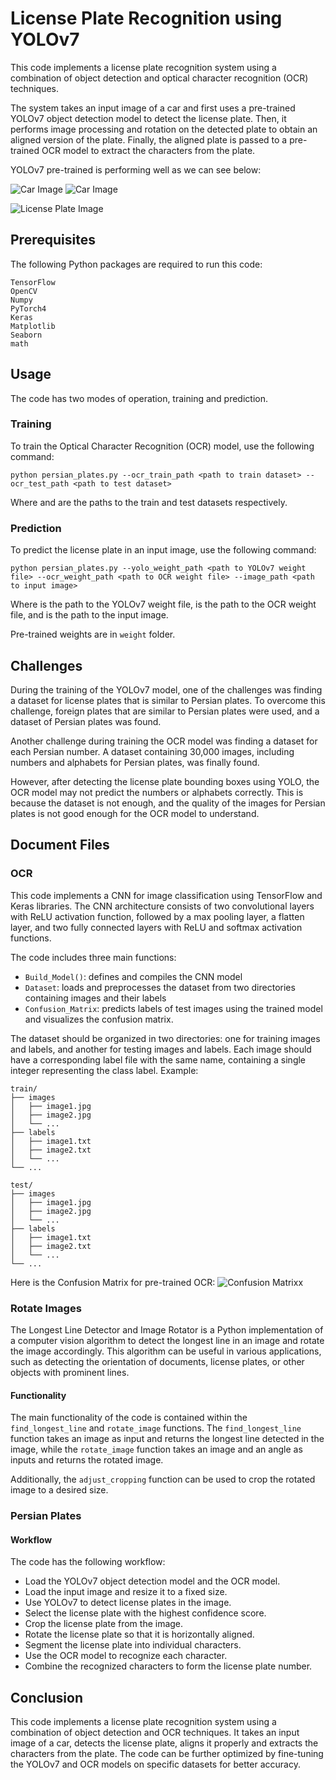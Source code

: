 # License Plate Recognition using YOLOv7

This code implements a license plate recognition system using a combination of object detection and optical character recognition (OCR) techniques.

The system takes an input image of a car and first uses a pre-trained YOLOv7 object detection model to detect the license plate. Then, it performs image processing and rotation on the detected plate to obtain an aligned version of the plate. Finally, the aligned plate is passed to a pre-trained OCR model to extract the characters from the plate.

YOLOv7 pre-trained is performing well as we can see below:

![Car Image](images/results.png)
![Car Image](images/example1.jpg)

![License Plate Image](images/example2.jpg)

## Prerequisites
The following Python packages are required to run this code:
```
TensorFlow
OpenCV
Numpy
PyTorch4
Keras
Matplotlib
Seaborn
math
```

## Usage
The code has two modes of operation, training and prediction.

### Training
To train the Optical Character Recognition (OCR) model, use the following command:

```
python persian_plates.py --ocr_train_path <path to train dataset> --ocr_test_path <path to test dataset>
```
Where <path to train dataset> and <path to test dataset> are the paths to the train and test datasets respectively.

### Prediction
To predict the license plate in an input image, use the following command:

```
python persian_plates.py --yolo_weight_path <path to YOLOv7 weight file> --ocr_weight_path <path to OCR weight file> --image_path <path to input image>
```
Where <path to YOLOv7 weight file> is the path to the YOLOv7 weight file, <path to OCR weight file> is the path to the OCR weight file, and <path to input image> is the path to the input image.

Pre-trained weights are in `weight` folder.

## Challenges
During the training of the YOLOv7 model, one of the challenges was finding a dataset for license plates that is similar to Persian plates. To overcome this challenge, foreign plates that are similar to Persian plates were used, and a dataset of Persian plates was found.

Another challenge during training the OCR model was finding a dataset for each Persian number. A dataset containing 30,000 images, including numbers and alphabets for Persian plates, was finally found.

However, after detecting the license plate bounding boxes using YOLO, the OCR model may not predict the numbers or alphabets correctly. This is because the dataset is not enough, and the quality of the images for Persian plates is not good enough for the OCR model to understand.

## Document Files

### OCR
This code implements a CNN for image classification using TensorFlow and Keras libraries. The CNN architecture consists of two convolutional layers with ReLU activation function, followed by a max pooling layer, a flatten layer, and two fully connected layers with ReLU and softmax activation functions.


The code includes three main functions:

+ `Build_Model()`: defines and compiles the CNN model
+ `Dataset`: loads and preprocesses the dataset from two directories containing images and their labels
+ `Confusion_Matrix`: predicts labels of test images using the trained model and visualizes the confusion matrix.


The dataset should be organized in two directories: one for training images and labels, and another for testing images and labels. Each image should have a corresponding label file with the same name, containing a single integer representing the class label. Example:

```
train/
├── images
│   ├── image1.jpg
│   ├── image2.jpg
│   └── ...
├── labels
│   ├── image1.txt
│   ├── image2.txt
│   └── ...
└── ...

test/
├── images
│   ├── image1.jpg
│   ├── image2.jpg
│   └── ...
├── labels
│   ├── image1.txt
│   ├── image2.txt
│   └── ...
└── ...
```

Here is the Confusion Matrix for pre-trained OCR:
![Confusion Matrixx](images/ocr_confusion_matrix.jpg)

### Rotate Images
The Longest Line Detector and Image Rotator is a Python implementation of a computer vision algorithm to detect the longest line in an image and rotate the image accordingly. This algorithm can be useful in various applications, such as detecting the orientation of documents, license plates, or other objects with prominent lines.

#### Functionality
The main functionality of the code is contained within the `find_longest_line` and `rotate_image` functions. The `find_longest_line` function takes an image as input and returns the longest line detected in the image, while the `rotate_image` function takes an image and an angle as inputs and returns the rotated image.

Additionally, the `adjust_cropping` function can be used to crop the rotated image to a desired size.


### Persian Plates
#### Workflow
The code has the following workflow:

+ Load the YOLOv7 object detection model and the OCR model.
+ Load the input image and resize it to a fixed size.
+ Use YOLOv7 to detect license plates in the image.
+ Select the license plate with the highest confidence score.
+ Crop the license plate from the image.
+ Rotate the license plate so that it is horizontally aligned.
+ Segment the license plate into individual characters.
+ Use the OCR model to recognize each character.
+ Combine the recognized characters to form the license plate number.


## Conclusion
This code implements a license plate recognition system using a combination of object detection and OCR techniques. It takes an input image of a car, detects the license plate, aligns it properly and extracts the characters from the plate. The code can be further optimized by fine-tuning the YOLOv7 and OCR models on specific datasets for better accuracy.
